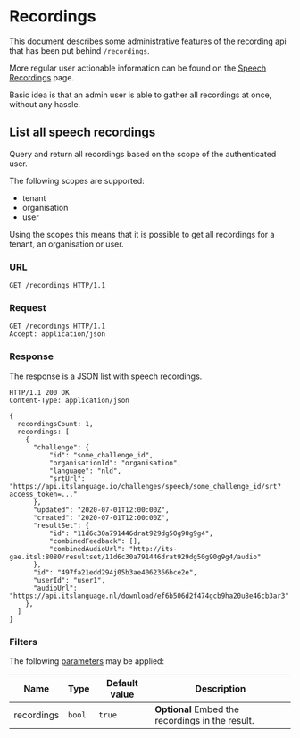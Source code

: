 # Recordings

This document describes some administrative features of the recording api that
has been put behind `/recordings`.

More regular user actionable information can be found on the
[Speech Recordings](speech_recordings.md) page.

Basic idea is that an admin user is able to gather all recordings at once,
without any hassle.

## List all speech recordings

Query and return all recordings based on the scope of the authenticated user.

The following scopes are supported:

- tenant
- organisation
- user

Using the scopes this means that it is possible to get all recordings for a 
tenant, an organisation or user.

### URL

```http
GET /recordings HTTP/1.1
```

### Request

```http
GET /recordings HTTP/1.1
Accept: application/json
```

### Response

The response is a JSON list with speech recordings.

```http
HTTP/1.1 200 OK
Content-Type: application/json

{
  recordingsCount: 1,
  recordings: [
    {
      "challenge": {
          "id": "some_challenge_id",
          "organisationId": "organisation",
          "language": "nld",
          "srtUrl": "https://api.itslanguage.io/challenges/speech/some_challenge_id/srt?access_token=..."
      },
      "updated": "2020-07-01T12:00:00Z",
      "created": "2020-07-01T12:00:00Z",
      "resultSet": {
          "id": "11d6c30a791446drat929dg50g90g9g4",
          "combinedFeedback": [],
          "combinedAudioUrl": "http://its-gae.itsl:8080/resultset/11d6c30a791446drat929dg50g90g9g4/audio"
      },
      "id": "497fa21edd294j05b3ae4062366bce2e",
      "userId": "user1",
      "audioUrl": "https://api.itslanguage.nl/download/ef6b506d2f474gcb9ha20u8e46cb3ar3"
    },
  ]
}
```

### Filters

The following [parameters](parameters.md) may be applied:

Name | Type | Default value | Description
-----|------|---------------|------------
recordings | `bool` | `true` | **Optional** Embed the recordings in the result.
